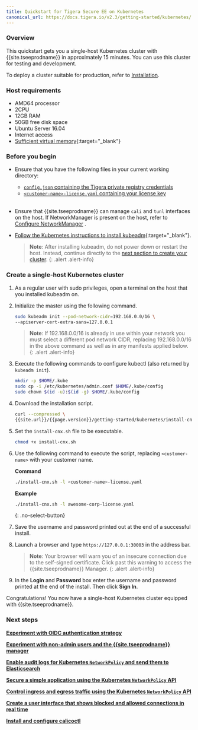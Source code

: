 ```yaml
---
title: Quickstart for Tigera Secure EE on Kubernetes
canonical_url: https://docs.tigera.io/v2.3/getting-started/kubernetes/
---
```


### Overview

This quickstart gets you a single-host Kubernetes cluster with {{site.tseeprodname}}
in approximately 15 minutes. You can use this cluster for testing and
development.

To deploy a cluster suitable for production, refer to [Installation](installation).


### Host requirements

- AMD64 processor
- 2CPU
- 12GB RAM
- 50GB free disk space
- Ubuntu Server 16.04
- Internet access
- [Sufficient virtual memory](https://www.elastic.co/guide/en/elasticsearch/reference/current/vm-max-map-count.html){:target="_blank"}

### Before you begin

- Ensure that you have the following files in your current working directory:
  - [`config.json` containing the Tigera private registry credentials](/{{page.version}}/getting-started/#obtain-the-private-registry-credentials)
  - [`<customer-name>-license.yaml` containing your license key](/{{page.version}}/getting-started/#obtain-a-license-key)
<br><br>
- Ensure that {{site.tseeprodname}} can manage `cali` and `tunl` interfaces on the host.
  If NetworkManager is present on the host, refer to
  [Configure NetworkManager](../../maintenance/troubleshooting#prevent-networkManager-from-controlling-{{site.tseeprodnamedash}}-interfaces)
.

- [Follow the Kubernetes instructions to install kubeadm](https://kubernetes.io/docs/setup/independent/install-kubeadm/){:target="_blank"}.

   > **Note**: After installing kubeadm, do not power down or restart
   the host. Instead, continue directly to the
   [next section to create your cluster](#create-a-single-host-kubernetes-cluster).
   {: .alert .alert-info}

### Create a single-host Kubernetes cluster

1. As a regular user with sudo privileges, open a terminal on the host that
   you installed kubeadm on.

1. Initialize the master using the following command.

   ```bash
   sudo kubeadm init --pod-network-cidr=192.168.0.0/16 \
   --apiserver-cert-extra-sans=127.0.0.1
   ```

   > **Note**: If 192.168.0.0/16 is already in use within your network you must select a different pod network
   > CIDR, replacing 192.168.0.0/16 in the above command as well as in any manifests applied below.
   {: .alert .alert-info}

1. Execute the following commands to configure kubectl (also returned by
   `kubeadm init`).

   ```bash
   mkdir -p $HOME/.kube
   sudo cp -i /etc/kubernetes/admin.conf $HOME/.kube/config
   sudo chown $(id -u):$(id -g) $HOME/.kube/config
   ```
1. Download the installation script.

   ```bash
   curl --compressed \
   {{site.url}}/{{page.version}}/getting-started/kubernetes/install-cnx.sh -O
   ```

1. Set the `install-cnx.sh` file to be executable.

   ```bash
   chmod +x install-cnx.sh
   ```
1. Use the following command to execute the script, replacing `<customer-name>`
   with your customer name.

   **Command**
   ```bash
   ./install-cnx.sh -l <customer-name>-license.yaml
   ```

   **Example**
   ```bash
   ./install-cnx.sh -l awesome-corp-license.yaml
   ```
   {: .no-select-button}

1. Save the username and password printed out at the end of a successful install.

1. Launch a browser and type `https://127.0.0.1:30003` in the address bar.

   > **Note**: Your browser will warn you of an insecure connection due to
   > the self-signed certificate. Click past this warning to access the
   > {{site.tseeprodname}} Manager.
   {: .alert .alert-info}

1. In the **Login** and **Password** box enter the username and password
   printed at the end of the install.
   Then click **Sign In**.

Congratulations! You now have a single-host Kubernetes cluster
equipped with {{site.tseeprodname}}.

### Next steps

**[Experiment with OIDC authentication strategy](/{{page.version}}/reference/cnx/authentication)**

**[Experiment with non-admin users and the {{site.tseeprodname}} manager](/{{page.version}}/reference/cnx/rbac-tiered-policies)**

**[Enable audit logs for Kubernetes `NetworkPolicy` and send them to Elasticsearch](/{{page.version}}/security/logs/elastic/ee-audit#enabling-auditing-for-other-resources)**

**[Secure a simple application using the Kubernetes `NetworkPolicy` API]({{site.url}}/{{page.version}}/security/simple-policy)**

**[Control ingress and egress traffic using the Kubernetes `NetworkPolicy` API]({{site.url}}/{{page.version}}/security/advanced-policy)**

**[Create a user interface that shows blocked and allowed connections in real time]({{site.url}}/{{page.version}}/security/stars-policy/)**

**[Install and configure calicoctl](/{{page.version}}/getting-started/calicoctl/install)**
